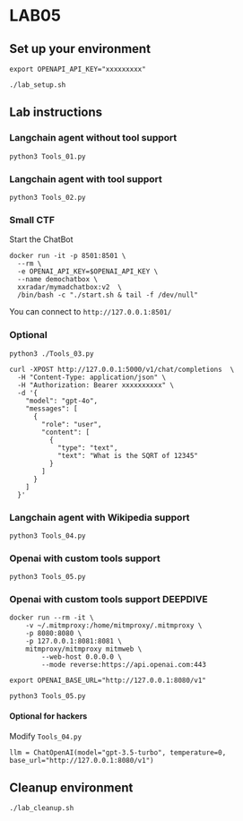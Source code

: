 # LAB05
## Set up your environment
```
export OPENAPI_API_KEY="xxxxxxxxx"
```
```
./lab_setup.sh
```
## Lab instructions
### Langchain agent without tool support
```
python3 Tools_01.py
```
### Langchain agent with tool support
```
python3 Tools_02.py
```
### Small CTF
Start the ChatBot
```
docker run -it -p 8501:8501 \
  --rm \
  -e OPENAI_API_KEY=$OPENAI_API_KEY \
  --name demochatbox \
  xxradar/mymadchatbox:v2  \
  /bin/bash -c "./start.sh & tail -f /dev/null"
```
You can connect to `http://127.0.0.1:8501/`<br>
### Optional
```
python3 ./Tools_03.py
```
```
curl -XPOST http://127.0.0.1:5000/v1/chat/completions  \
  -H "Content-Type: application/json" \
  -H "Authorization: Bearer xxxxxxxxxx" \
  -d '{
    "model": "gpt-4o",
    "messages": [
      {
        "role": "user",
        "content": [
          {
            "type": "text",
            "text": "What is the SQRT of 12345"
          }
        ]
      }
    ]
  }'
```
### Langchain agent with Wikipedia support
```
python3 Tools_04.py
```
### Openai with custom tools support
```
python3 Tools_05.py
```
### Openai with custom tools support DEEPDIVE
```
docker run --rm -it \
    -v ~/.mitmproxy:/home/mitmproxy/.mitmproxy \
    -p 8080:8080 \
    -p 127.0.0.1:8081:8081 \
    mitmproxy/mitmproxy mitmweb \
        --web-host 0.0.0.0 \
        --mode reverse:https://api.openai.com:443
```
```
export OPENAI_BASE_URL="http://127.0.0.1:8080/v1"
```
```
python3 Tools_05.py
```
#### Optional for hackers
Modify `Tools_04.py`
```
llm = ChatOpenAI(model="gpt-3.5-turbo", temperature=0, base_url="http://127.0.0.1:8080/v1")
```

## Cleanup environment
```
./lab_cleanup.sh
```
